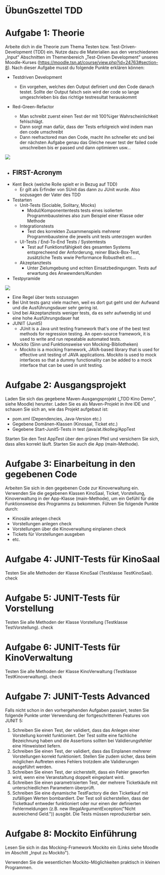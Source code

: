 # ÜbunGszettel TDD

# Aufgabe 1: Theorie

Arbeite dich in die Theorie zum Thema Testen bzw. Test-Driven-Development (TDD) ein. Nutze dazu die Materialien aus den verschiedenen „Input&quot; Abschnitten im Themenbereich „Test-Driven Development&quot; unseres Moodle-Kurses (https://moodle.tsn.at/course/view.php?id=24763#section-8). Nach dieser Aufgabe musst du folgende Punkte erklären können:

- Testdriven Development

    - Ein vorgehen, welches den Output definiert und den Code danach testet. Sollte der Output falsch sein wird der code so lange umgeschrieben bis das richtige testresultat herauskommt
- Red-Green-Refactor
  - Man schreibt zuerst einen Test der mit 100%iger Wahrscheinlichkeit fehlschlägt.
  - Dann sorgt man dafür, dass der Tests erfolgreich wird indem man den code umschreibt
  - Dann reefractored man den Code, macht ihn schneller etc und bei der nächsten Aufgabe genau das Gleiche neuer test der failed code umschreiben bis er passed und dann optimieren usw…

![](RackMultipart20220329-4-b5txds_html_dfe85e2529670303.png)

- FIRST-Acronym
  -
- Kent Beck (welche Rolle spielt er in Bezug auf TDD)
  - Er gilt als Erfinder von SUnit das dann zu JUnit wurde. Also sozusagen der Vater des TDD
- Testarten
  - Unit-Tests (Sociable, Solitary, Mocks)
    - Modul/Komponententests tests eines isolierten Programmbausteines also zum Beispiel einer Klasse oder Methode
  - Integrationstests
    - Test des korrekten Zusammenspiels mehrerer Programmbausteine die jeweils unit tests unterzogen wurden
  - UI-Tests / End-To-End Tests / Systemtests
    - Test auf Funktionsfähigkeit des gesamten Systems entsprecheend der Anforderung, reiner Black-Box-Test, zusätzliche Tests wwie Performance Robustheit etc…
  - Akzeptanztests
    - Unter Zielumgebung und echten Einsatzbedingungen. Tests auf erwartung des Anwewnders/Kunden
- Testpyramide

![](RackMultipart20220329-4-b5txds_html_bf99eb310eefb2eb.png)

  - Eine Regel über tests sozusagen
  - Bei Unit tests ganz viele machen, weil es dort gut geht und der Aufwand und die Ausführungsdauer sehr gering ist.
  - Und bei Akzeptanztests weniger tests, da es sehr aufwendig ist und eine hohe Ausführungsdauer hat
- JUNIT (Junit5)
  - JUnit is a Java unit testing framework that&#39;s one of the best test methods for regression testing. An open-source framework, it is used to write and run repeatable automated tests.
- Mockito (Sinn und Funktionsweise von Mocking-Bibliotheken)
  - Mockito is a mocking framework, JAVA-based library that is used for effective unit testing of JAVA applications. Mockito is used to mock interfaces so that a dummy functionality can be added to a mock interface that can be used in unit testing.

# Aufgabe 2: Ausgangsprojekt

Laden Sie sich das gegebene Maven-Ausgangsprojekt („TDD Kino Demo&quot;, siehe Moodle) herunter. Laden Sie es als Maven-Projekt in ihre IDE und schauen Sie sich an, wie das Projekt aufgebaut ist:

- pom.xml (Dependencies, Java-Version etc.)
- Gegebene Domänen-Klassen (Kinosaal, Ticket etc.)
- Gegebene Start-Junit5-Tests in test /java/at.itkolleg/AppTest

Starten Sie den Test AppTest über den grünen Pfeil und versichern Sie sich, dass alles korrekt läuft. Starten Sie auch die App (main-Methode).

# Aufgabe 3: Einarbeitung in den gegebenen Code

Arbeiten Sie sich in den gegebenen Code zur Kinoverwaltung ein. Verwenden Sie die gegebenen Klassen KinoSaal, Ticket, Vorstellung, Kinoverwaltung in der App-Klasse (main-Methode), um ein Gefühl für die Funktionsweise des Programms zu bekommen. Führen Sie folgende Punkte durch:

- Kinosäle anlegen check
- Vorstellungen anlegen check
- Vorstellungen über die Kinoverwaltung einplanen check
- Tickets für Vorstellungen ausgeben
- etc.

# Aufgabe 4: JUNIT-Tests für KinoSaal

Testen Sie alle Methoden der Klasse KinoSaal (Testklasse TestKinoSaal). check

# Aufgabe 5: JUNIT-Tests für Vorstellung

Testen Sie alle Methoden der Klasse Vorstellung (Testklasse TestVorstellung). check

# Aufgabe 6: JUNIT-Tests für KinoVerwaltung

Testen Sie alle Methoden der Klasse KinoVerwaltung (Testklasse TestKinoverwaltung). check

# Aufgabe 7: JUNIT-Tests Advanced

Falls nicht schon in den vorhergehenden Aufgaben passiert, testen Sie folgende Punkte unter Verwendung der fortgeschrittenen Features von JUNIT 5:

1. Schreiben Sie einen Test, der validiert, dass das Anlegen einer Vorstellung korrekt funktioniert. Der Test sollte eine fachliche Bezeichnung haben und die Assertions sollten bei Validierungsfehler eine Hinweistext liefern.
2. Schreiben Sie einen Test, der validiert, dass das Einplanen mehrerer Vorstellungen korrekt funktioniert. Stellen Sie zudem sicher, dass beim möglichen Auftreten eines Fehlers trotzdem alle Validierungen ausgeführt werden.
3. Schreiben Sie einen Test, der sicherstellt, dass ein Fehler geworfen wird, wenn eine Veranstaltung doppelt eingeplant wird.
4. Schreiben Sie einen parametrisierten Test, der mehrere Ticketkäufe mit unterschiedlichen Parametern überprüft.
5. Schreiben Sie eine dynamische TestFactory die den Ticketkauf mit zufälligen Werten bombardiert. Der Test soll sicherstellen, dass der Ticketkauf entweder funktioniert oder nur einen der definierten Fehlermeldungen (z.B. new IllegalArgumentException(&quot;Nicht ausreichend Geld.&quot;)) ausgibt. Die Tests müssen reproduzierbar sein.

# Aufgabe 8: Mockito Einführung

Lesen Sie sich in das Mocking-Framework Mockito ein (Links siehe Moodle im Abschitt „Input zu Mockito&quot;).

Verwenden Sie die wesentlichen Mockito-Möglichkeiten praktisch in kleinen Programmen.
